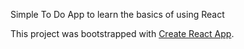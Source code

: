 
Simple To Do App to learn the basics of using React

This project was bootstrapped with [Create React App](https://github.com/facebook/create-react-app).
